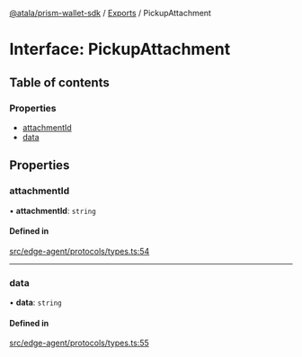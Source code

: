 [@atala/prism-wallet-sdk](../README.md) / [Exports](../modules.md) / PickupAttachment

# Interface: PickupAttachment

## Table of contents

### Properties

- [attachmentId](PickupAttachment.md#attachmentid)
- [data](PickupAttachment.md#data)

## Properties

### attachmentId

• **attachmentId**: `string`

#### Defined in

[src/edge-agent/protocols/types.ts:54](https://github.com/hyperledger/identus-edge-agent-sdk-ts/blob/47157819fe5d19bccc5fcc542e98f32706bff6c2/src/edge-agent/protocols/types.ts#L54)

___

### data

• **data**: `string`

#### Defined in

[src/edge-agent/protocols/types.ts:55](https://github.com/hyperledger/identus-edge-agent-sdk-ts/blob/47157819fe5d19bccc5fcc542e98f32706bff6c2/src/edge-agent/protocols/types.ts#L55)

